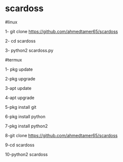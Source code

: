 # scardoss


#linux 

1- git clone https://github.com/ahmedtamer65/scardoss

2- cd scardoss

3- python2 scardoss.py
 
 
 
#termux 
      

1- pkg update 

2-pkg upgrade

3-apt update

4-apt upgrade 

5-pkg install git

6-pkg install python 

7-pkg install python2 

8-git clone https://github.com/ahmedtamer65/scardoss

9-cd scardoss

10-python2 scardoss



